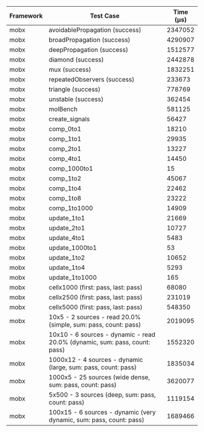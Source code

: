 | Framework | Test Case | Time (μs) |
| --- | --- | --- |
| mobx | avoidablePropagation (success) | 2347052 |
| mobx | broadPropagation (success) | 4290907 |
| mobx | deepPropagation (success) | 1512577 |
| mobx | diamond (success) | 2442878 |
| mobx | mux (success) | 1832251 |
| mobx | repeatedObservers (success) | 233673 |
| mobx | triangle (success) | 778769 |
| mobx | unstable (success) | 362454 |
| mobx | molBench | 581125 |
| mobx | create_signals | 56427 |
| mobx | comp_0to1 | 18210 |
| mobx | comp_1to1 | 29935 |
| mobx | comp_2to1 | 13227 |
| mobx | comp_4to1 | 14450 |
| mobx | comp_1000to1 | 15 |
| mobx | comp_1to2 | 45067 |
| mobx | comp_1to4 | 22462 |
| mobx | comp_1to8 | 23222 |
| mobx | comp_1to1000 | 14909 |
| mobx | update_1to1 | 21669 |
| mobx | update_2to1 | 10727 |
| mobx | update_4to1 | 5483 |
| mobx | update_1000to1 | 53 |
| mobx | update_1to2 | 10652 |
| mobx | update_1to4 | 5293 |
| mobx | update_1to1000 | 165 |
| mobx | cellx1000 (first: pass, last: pass) | 68080 |
| mobx | cellx2500 (first: pass, last: pass) | 231019 |
| mobx | cellx5000 (first: pass, last: pass) | 548350 |
| mobx | 10x5 - 2 sources - read 20.0% (simple, sum: pass, count: pass) | 2019095 |
| mobx | 10x10 - 6 sources - dynamic - read 20.0% (dynamic, sum: pass, count: pass) | 1552320 |
| mobx | 1000x12 - 4 sources - dynamic (large, sum: pass, count: pass) | 1835034 |
| mobx | 1000x5 - 25 sources (wide dense, sum: pass, count: pass) | 3620077 |
| mobx | 5x500 - 3 sources (deep, sum: pass, count: pass) | 1119154 |
| mobx | 100x15 - 6 sources - dynamic (very dynamic, sum: pass, count: pass) | 1689466 |
